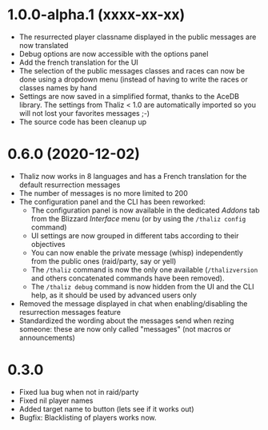 # 1.0.0-alpha.1 (xxxx-xx-xx)
* The resurrected player classname displayed in the public messages are now translated
* Debug options are now accessible with the options panel
* Add the french translation for the UI
* The selection of the public messages classes and races can now be done using a dropdown menu (instead of having to write the races or classes names by hand
* Settings are now saved in a simplified format, thanks to the AceDB library. The settings from Thaliz < 1.0 are automatically imported so you will not lost your favorites messages ;-)
* The source code has been cleanup up

# 0.6.0 (2020-12-02)
* Thaliz now works in 8 languages and has a French translation for the default resurrection messages
* The number of messages is no more limited to 200
* The configuration panel and the CLI has been reworked:
  * The configuration panel is now available in the dedicated _Addons_ tab from the Blizzard _Interface_ menu (or by using the `/thaliz config` command)
  * UI settings are now grouped in different tabs according to their objectives
  * You can now enable the private message (whisp) independently from the public ones (raid/party, say or yell)
  * The `/thaliz` command is now the only one available (`/thalizversion` and others concatenated commands have been removed).
  * The `/thaliz debug` command is now hidden from the UI and the CLI help, as it should be used by advanced users only
* Removed the message displayed in chat when enabling/disabling the resurrection messages feature
* Standardized the wording about the messages send when rezing someone: these are now only called "messages" (not macros or announcements)

# 0.3.0
* Fixed lua bug when not in raid/party
* Fixed nil player names
* Added target name to button (lets see if it works out)
* Bugfix: Blacklisting of players works now.
